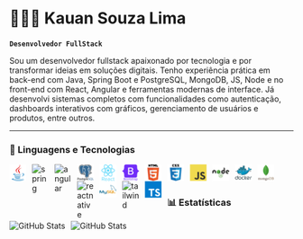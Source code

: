 # 👩🏻‍💻 Kauan Souza Lima

**`Desenvolvedor FullStack`**

Sou um desenvolvedor fullstack apaixonado por tecnologia e por transformar ideias em soluções digitais. Tenho experiência prática em back-end com Java, Spring Boot e PostgreSQL, MongoDB, JS, Node e no front-end com React, Angular e ferramentas modernas de interface. Já desenvolvi sistemas completos com funcionalidades como autenticação, dashboards interativos com gráficos, gerenciamento de usuários e produtos, entre outros.

---

### 🤖 Linguagens e Tecnologias
<img 
    align="left" 
    alt="java" 
    title="java"
    width="30px" 
    style="padding-right: 10px;" 
    src="https://raw.githubusercontent.com/devicons/devicon/master/icons/java/java-original.svg"
/>
<img 
    align="left" 
    alt="spring" 
    title="spring"
    width="30px" 
    style="padding-right: 10px;" 
    src="https://www.vectorlogo.zone/logos/springio/springio-icon.svg"
/>
<img 
    align="left" 
    alt="angular"
    title="angular" 
    width="30px" 
    style="padding-right: 10px;" 
    src="https://angular.io/assets/images/logos/angular/angular.svg"
/>
<img 
    align="left" 
    alt="postgresql" 
    title="postgresql"
    width="30px" 
    style="padding-right: 10px;" 
    src="https://raw.githubusercontent.com/devicons/devicon/master/icons/postgresql/postgresql-original-wordmark.svg"
/>
<img 
    align="left" 
    alt="react" 
    title="react"
    width="30px" 
    style="padding-right: 10px;" 
    src="https://raw.githubusercontent.com/devicons/devicon/master/icons/react/react-original-wordmark.svg"
/>
<img 
    align="left" 
    alt="bootstrap" 
    title="bootstrap"
    width="30px" 
    style="padding-right: 10px;" 
    src="https://raw.githubusercontent.com/devicons/devicon/master/icons/bootstrap/bootstrap-plain-wordmark.svg"
/>
<img 
    align="left" 
    alt="html5"
    title="html5" 
    width="30px" 
    style="padding-right: 10px;" 
    src="https://raw.githubusercontent.com/devicons/devicon/master/icons/html5/html5-original-wordmark.svg"
/>
<img 
    align="left" 
    alt="css3" 
    title="css3"
    width="30px" 
    style="padding-right: 10px;" 
    src="https://raw.githubusercontent.com/devicons/devicon/master/icons/css3/css3-original-wordmark.svg"
/>
<img 
    align="left" 
    alt="javascript"
    title="javascript" 
    width="30px" 
    style="padding-right: 10px;" 
    src="https://raw.githubusercontent.com/devicons/devicon/master/icons/javascript/javascript-original.svg"
/>
<img 
    align="left" 
    alt="nodejs" 
    title="nodejs"
    width="30px" 
    style="padding-right: 10px;" 
    src="https://raw.githubusercontent.com/devicons/devicon/master/icons/nodejs/nodejs-original-wordmark.svg"
/>
<img 
    align="left" 
    alt="docker"
    title="docker" 
    width="30px" 
    style="padding-right: 10px;" 
    src="https://raw.githubusercontent.com/devicons/devicon/master/icons/docker/docker-original-wordmark.svg"
/>
<img 
    align="left" 
    alt="mongodb" 
    title="mongodb"
    width="30px" 
    style="padding-right: 10px;" 
    src="https://raw.githubusercontent.com/devicons/devicon/master/icons/mongodb/mongodb-original-wordmark.svg"
/>
<img 
    align="left" 
    alt="reactnative" 
    title="reactnative"
    width="30px" 
    style="padding-right: 10px;" 
    src="https://reactnative.dev/img/header_logo.svg"
/>
<img 
    align="left" 
    alt="mysql" 
    title="mysql"
    width="30px" 
    style="padding-right: 10px;" 
    src="https://raw.githubusercontent.com/devicons/devicon/master/icons/mysql/mysql-original-wordmark.svg"
/>
<img 
    align="left" 
    alt="tailwind" 
    title="tailwind"
    width="30px" 
    style="padding-right: 10px;" 
    src="https://www.vectorlogo.zone/logos/tailwindcss/tailwindcss-icon.svg"
/>
<img 
    align="left" 
    alt="typescript" 
    title="typescript"
    width="30px" 
    style="padding-right: 10px;" 
    src="https://raw.githubusercontent.com/devicons/devicon/master/icons/typescript/typescript-original.svg"
/>
<br/>
<br/>

### 📊 Estatísticas

<p>
  <img 
    align="left" 
    alt="GitHub Stats" 
    height="200" 
    style="padding-right: 10px;" 
    src="https://github-readme-stats.vercel.app/api?username=Dev-Souza&show_icons=true&theme=tokyonight&include_all_commits=true&locale=pt-br" 
  />

<img 
      align="left" 
      alt="GitHub Stats" 
      height="200" 
      src="https://github-readme-stats.vercel.app/api/top-langs/?username=Dev-Souza&theme=tokyonight&layout=compact&custom_title=Tecnologias&langs_count=9" 
  />

</p>
